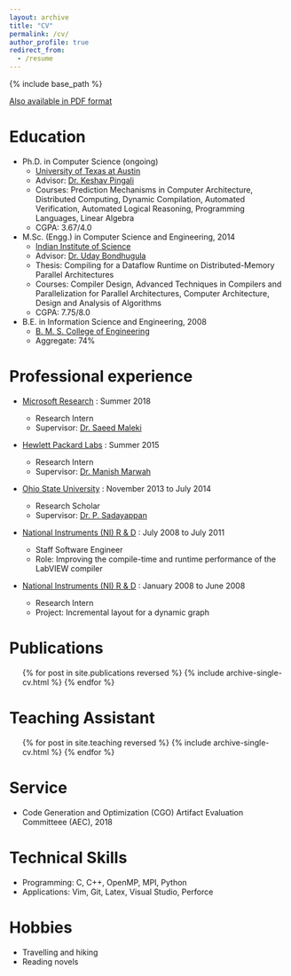 ```yaml
---
layout: archive
title: "CV"
permalink: /cv/
author_profile: true
redirect_from:
  - /resume
---
```


{% include base_path %}

[Also available in PDF format](https://www.cs.utexas.edu/~roshan/cv.pdf)

Education
======
* Ph.D. in Computer Science (ongoing)
  * [University of Texas at Austin](http://www.cs.utexas.edu/)
  * Advisor: [Dr. Keshav Pingali](http://www.cs.utexas.edu/~pingali/)
  * Courses: Prediction Mechanisms in Computer Architecture, Distributed Computing, Dynamic Compilation, Automated Verification, Automated Logical Reasoning, Programming Languages, Linear Algebra
  * CGPA: 3.67/4.0
* M.Sc. (Engg.) in Computer Science and Engineering, 2014
  * [Indian Institute of Science](http://www.csa.iisc.ernet.in/)
  * Advisor: [Dr. Uday Bondhugula](http://drona.csa.iisc.ernet.in/~uday/)
  * Thesis: Compiling for a Dataflow Runtime on Distributed-Memory Parallel Architectures
  * Courses: Compiler Design, Advanced Techniques in Compilers and Parallelization for Parallel Architectures, Computer Architecture, Design and Analysis of Algorithms
  * CGPA: 7.75/8.0
* B.E. in Information Science and Engineering, 2008
  * [B. M. S. College of Engineering](http://www.bmsce.in/)
  * Aggregate: 74%
  
Professional experience
======
* [Microsoft Research](https://www.microsoft.com/en-us/research/group/research-in-software-engineering-rise/) : Summer 2018
  * Research Intern 
  * Supervisor: [Dr. Saeed Maleki](http://marwah.org://www.microsoft.com/en-us/research/people/saemal/)

* [Hewlett Packard Labs](https://www.labs.hpe.com/) : Summer 2015
  * Research Intern
  * Supervisor: [Dr. Manish Marwah](http://marwah.org/)

* [Ohio State University](https://cse.osu.edu/) : November 2013 to July 2014
  * Research Scholar
  * Supervisor: [Dr. P. Sadayappan](http://www.cse.ohio-state.edu/~saday/)

* [National Instruments (NI) R & D](http://www.ni.com/) : July 2008 to July 2011
  * Staff Software Engineer
  * Role: Improving the compile-time and runtime performance of the LabVIEW compiler

* [National Instruments (NI) R & D](http://www.ni.com/) : January 2008 to June 2008
  * Research Intern
  * Project: Incremental layout for a dynamic graph
  
Publications
======
  <ul>{% for post in site.publications reversed %}
    {% include archive-single-cv.html %}
  {% endfor %}</ul>

Teaching Assistant
======
  <ul>{% for post in site.teaching reversed %}
    {% include archive-single-cv.html %}
  {% endfor %}</ul>

Service
======
* Code Generation and Optimization (CGO) Artifact Evaluation Committeee (AEC), 2018

Technical Skills
======
* Programming: C, C++, OpenMP, MPI, Python
* Applications: Vim, Git, Latex, Visual Studio, Perforce

Hobbies
======
* Travelling and hiking
* Reading novels

